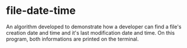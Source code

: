 # file-date-time
An algorithm developed to demonstrate how a developer can find a file's creation date and time and it's last modification date and time. On this program, both informations are printed on the terminal.
